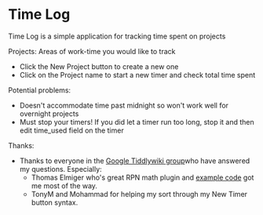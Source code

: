 # Time Log

Time Log is a simple application for tracking time spent on projects

Projects: Areas of work-time you would like to track

* Click the New Project button to create a new one
* Click on the Project name to start a new timer and check total time spent

Potential problems:

* Doesn't accommodate time past midnight so won't work well for overnight projects
* Must stop your timers! If you did let a timer run too long, stop it and then edit time_used field on the timer

Thanks:

* Thanks to everyone in the [Google Tiddlywiki group][0]who have answered my questions. Especially:
  * Thomas Elmiger who's great RPN math plugin and [example code][1] got me most of the way.
  * TonyM and Mohammad for helping my sort through my New Timer button syntax.

[0]: https://groups.google.com/forum/#!forum/tiddlywiki
[1]: https://groups.google.com/d/msg/tiddlywiki/9oXreSW8IJs/g8jYGGfVAQAJ